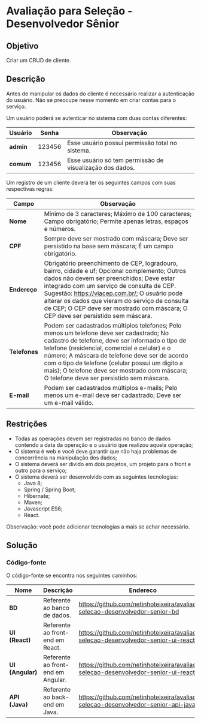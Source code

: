 # Avaliação para Seleção - Desenvolvedor Sênior

## Objetivo

Criar um CRUD de cliente.

## Descrição

Antes de manipular os dados do cliente é necessário realizar a autenticação do usuário. Não se preocupe nesse momento em criar contas para o serviço.

Um usuário poderá se autenticar no sistema com duas contas diferentes:

| **Usuário** | **Senha** | **Observação** |
| --- | --- | --- |
| **admin** | 123456 | Esse usuário possui permissão total no sistema. |
| **comum** | 123456 | Esse usuário só tem permissão de visualização dos dados. |

Um registro de um cliente deverá ter os seguintes campos com suas respectivas regras:

| **Campo** | **Observação** |
| --- | --- |
| **Nome** | Mínimo de 3 caracteres; Máximo de 100 caracteres; Campo obrigatório; Permite apenas letras, espaços e números. |
| **CPF** | Sempre deve ser mostrado com máscara; Deve ser persistido na base sem máscara; É um campo obrigatório. |
| **Endereço** | Obrigatório preenchimento de CEP, logradouro, bairro, cidade e uf; Opcional complemento; Outros dados não devem ser preenchidos; Deve estar integrado com um serviço de consulta de CEP. Sugestão: https://viacep.com.br/; O usuário pode alterar os dados que vieram do serviço de consulta de CEP; O CEP deve ser mostrado com máscara; O CEP deve ser persistido sem máscara. |
| **Telefones** | Podem ser cadastrados múltiplos telefones; Pelo menos um telefone deve ser cadastrado; No cadastro de telefone, deve ser informado o tipo de telefone (residencial, comercial e celular) e o número; A máscara de telefone deve ser de acordo com o tipo de telefone (celular possui um digito a mais); O telefone deve ser mostrado com máscara; O telefone deve ser persistido sem máscara. |
| **E-mail** | Podem ser cadastrados múltiplos e-mails; Pelo menos um e-mail deve ser cadastrado; Deve ser um e-mail válido. |

## Restrições

- Todas as operações devem ser registradas no banco de dados contendo a data da operação e o usuário que realizou aquela operação;
- O sistema é web e você deve garantir que não haja problemas de concorrência na manipulação dos dados;
- O sistema deverá ser divido em dois projetos, um projeto para o front e outro para o serviço;
- O sistema deverá ser desenvolvido com as seguintes tecnologias:
  - Java 8;
  - Spring / Spring Boot;
  - Hibernate;
  - Maven;
  - Javascript ES6;
  - React.

Observação: você pode adicionar tecnologias a mais se achar necessário.

## Solução

### Código-fonte

O código-fonte se encontra nos seguintes caminhos:

| **Nome** | **Descrição** | **Endereco** |
| --- | --- | --- |
| **BD** | Referente ao banco de dados. | https://github.com/netinhoteixeira/avaliacao-selecao-desenvolvedor-senior-bd |
| **UI (React)** | Referente ao front-end em React. | https://github.com/netinhoteixeira/avaliacao-selecao-desenvolvedor-senior-ui-react |
| **UI (Angular)** | Referente ao front-end em Angular. | https://github.com/netinhoteixeira/avaliacao-selecao-desenvolvedor-senior-ui-react |
| **API (Java)** | Referente ao back-end em Java. | https://github.com/netinhoteixeira/avaliacao-selecao-desenvolvedor-senior-api-java |

